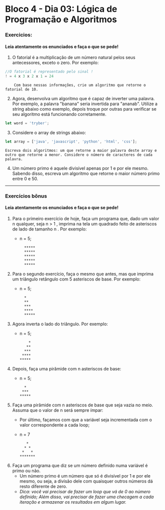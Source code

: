 # Bloco 4 - Dia 03: Lógica de Programação e Algoritmos
### Exercicios:
#### Leia atentamente os enunciados e faça o que se pede!
1. O fatorial é a multiplicação de um número natural pelos seus antecessores, exceto o zero. Por exemplo:
~~~javascript
//O fatorial é representado pelo sinal !
! = 4 x 3 x 2 x 1 = 24
~~~
        Com base nessas informações, crie um algoritmo que retorne o fatorial de 10.

2. Agora, desenvolva um algoritmo que é capaz de inverter uma palavra. Por exemplo, a palavra "banana" seria invertida para "ananab". Utilize a string abaixo como exemplo, depois troque por outras para verificar se seu algoritmo está funcionando corretamente.
~~~javascript
let word = 'tryber';
~~~

3. Considere o array de strings abaixo:
~~~javascript
let array = ['java', 'javascript', 'python', 'html', 'css'];
~~~
    Escreva dois algoritmos: um que retorne a maior palavra deste array e outro que retorne a menor. Considere o número de caracteres de cada palavra.

4. Um número primo é aquele divisível apenas por 1 e por ele mesmo. Sabendo disso, escreva um algoritmo que retorne o maior número primo entre 0 e 50.


---------------
### Exercícios bônus
#### Leia atentamente os enunciados e faça o que se pede!

1.  Para o primeiro exercício de hoje, faça um programa que, dado um valor n qualquer, seja n > 1 , imprima na tela um quadrado feito de asteriscos de lado de tamanho n . Por exemplo: <br/>
    * n = 5;

            *****
            *****
            *****
            *****
            *****

2. Para o segundo exercício, faça o mesmo que antes, mas que imprima um triângulo retângulo com 5 asteriscos de base. Por exemplo: <br/>
    * n = 5;

            *
            **
            ***
            ****
            *****

3. Agora inverta o lado do triângulo. Por exemplo:  <br/>
      * n = 5;

                *
               **
              ***
             ****
            *****

4. Depois, faça uma pirâmide com n asteriscos de base:
      * n = 5;

              *
             ***
            *****

5. Faça uma pirâmide com n asteriscos de base que seja vazia no meio. Assuma que o valor de n será sempre ímpar:
     * Por último, façamos com que a variável seja incrementada com o valor correspondente a cada loop;
      * n = 7

               *
              * *
             *   *
            *******

6. Faça um programa que diz se um número definido numa variável é primo ou não.
   * Um número primo é um número que só é divisível por 1 e por ele mesmo, ou seja, a divisão dele com quaisquer outros números dá resto diferente de zero.
   * _Dica: você vai precisar de fazer um loop que vá de 0 ao número definido; Além disso, vai precisar de fazer uma checagem a cada iteração e armazenar os resultados em algum lugar._
